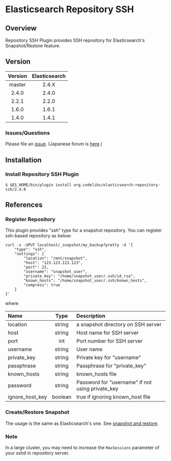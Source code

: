 Elasticsearch Repository SSH
=======================

## Overview

Repository SSH Plugin provides SSH repository for Elasticsearch's Snapshot/Restore feature.

## Version

| Version   | Elasticsearch |
|:---------:|:-------------:|
| master    | 2.4.X         |
| 2.4.0     | 2.4.0         |
| 2.2.1     | 2.2.0         |
| 1.6.0     | 1.6.1         |
| 1.4.0     | 1.4.1         |

### Issues/Questions

Please file an [issue](https://github.com/codelibs/elasticsearch-repository-ssh/issues "issue").
(Japanese forum is [here](https://github.com/codelibs/codelibs-ja-forum "here").)

## Installation

### Install Repository SSH Plugin

    $ $ES_HOME/bin/plugin install org.codelibs/elasticsearch-repository-ssh/2.4.0

## References

### Register Repository

This plugin provides "ssh" type for a snapshot repository.
You can register ssh-based repository as below:

    curl -s -XPUT localhost/_snapshot/my_backup?pretty -d '{
        "type": "ssh",
        "settings": {
            "location": "/mnt/snapshot",
            "host": "123.123.123.123",
            "port": 22,
            "username": "snapshot_user",
            "private_key": "/home/snapshot_user/.ssh/id_rsa",
            "known_hosts": "/home/snapshot_user/.ssh/known_hosts",
            "compress": true
        }
    }'

where

| Name     | Type | Description |
|:---------|:-:|:-------------|
| location | string | a snapshot directory on SSH server |
| host | string | Host name for SSH server |
| port | int | Port number for SSH server |
| username | string | User name |
| private_key | string | Private key for "username" |
| passphrase | string | Passphrase for "private\_key" |
| known\_hosts | string | known\_hosts file |
| password | string | Password for "username" if not using private\_key |
| ignore\_host\_key | boolean | true if ignoring known\_host file |

### Create/Restore Snapshot

The usage is the same as Elasticsearch's one.
See [snapshot and restore](http://www.elasticsearch.org/guide/en/elasticsearch/reference/current/modules-snapshots.html "snapshot and restore").

### Note

In a large cluster, you may need to increase the `MaxSessions` parameter of your sshd in repository server.
